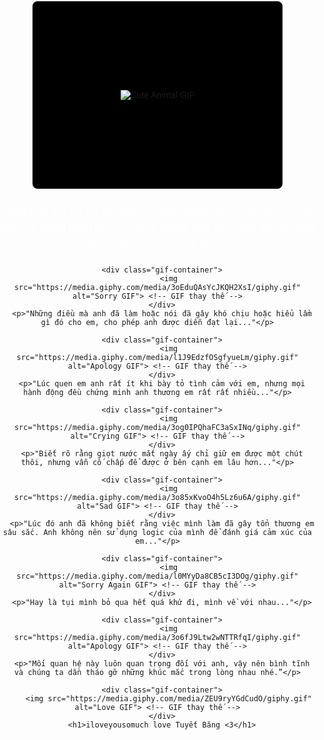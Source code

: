 <!DOCTYPE html>
<html>
<head>
   <title>Sorry by: Patrick</title>
   <meta name="viewport" content="width=device-width, initial-scale=1.0">
   <script type="text/javascript">
      alert("Anh thật sự rất yêu em.");
      alert("Xin em hãy chấp nhận lời xin lỗi của anh.");
      alert("Đây là thứ anh làm mấy ngày qua!");
      alert("Hãy bỏ qua cho anh tình yêu của anh.");
      alert("Anh thật sự rất xin lỗi về những gì anh đã làm mấy ngày qua và những lời nói mất kiểm soát của anh nữa!");
   </script>
   <style>
      body {
         background-image: url(https://media.giphy.com/media/3oEjI6SIIHBdRxXI40/giphy.gif); /* Ảnh nền */
         background-size: cover;
         background-attachment: fixed;
         margin: 0;
         padding: 0;
         font-family: Arial, sans-serif;
         text-align: center;
      }

      .content {
         background-color: rgba(0, 0, 0, 0.7);
         width: 90%;
         max-width: 600px;
         padding: 20px;
         margin: 40px auto;
         border-radius: 15px;
         color: white;
      }

      .gif-container {
         width: 400px;
         height: 300px;
         margin: 0 auto 20px;
         border: 2px solid white;
         overflow: hidden;
         border-radius: 10px;
         display: flex;
         justify-content: center;
         align-items: center;
         background-color: #000;
      }

      .gif-container img {
         max-width: 100%;
         max-height: 100%;
      }

      p {
         color: rgba(255, 255, 255, 0.9);
         font-size: 18px;
         line-height: 1.5;
         margin-bottom: 20px;
      }

      h1 {
         font-family: 'Times New Roman', serif;
         color: white;
         font-size: 24px;
         margin-top: 20px;
      }
   </style>
</head>
<body>
   <div class="content">
      <div class="gif-container">
         <img src="https://media.giphy.com/media/ICOgUNjpvO0PC/giphy.gif" alt="Cute Animal GIF"> <!-- GIF thay thế -->
      </div>
      <p>“Anh biết em đã rất tức giận và anh đang cảm nhận rất rõ cơn giận ấy trong từng lời nói (hành động) của em. Hãy để cho anh hiểu nhiều hơn nữa về em...”.</p>

      <div class="gif-container">
         <img src="https://media.giphy.com/media/3oEduQAsYcJKQH2XsI/giphy.gif" alt="Sorry GIF"> <!-- GIF thay thế -->
      </div>
      <p>"Những điều mà anh đã làm hoặc nói đã gây khó chịu hoặc hiểu lầm gì đó cho em, cho phép anh được diễn đạt lại..."</p>

      <div class="gif-container">
         <img src="https://media.giphy.com/media/l1J9EdzfOSgfyueLm/giphy.gif" alt="Apology GIF"> <!-- GIF thay thế -->
      </div>
      <p>"Lúc quen em anh rất ít khi bày tỏ tình cảm với em, nhưng mọi hành động đều chứng minh anh thương em rất rất nhiều..."</p>

      <div class="gif-container">
         <img src="https://media.giphy.com/media/3og0IPQhaFC3aSxINq/giphy.gif" alt="Crying GIF"> <!-- GIF thay thế -->
      </div>
      <p>"Biết rõ rằng giọt nước mắt ngày ấy chỉ giữ em được một chút thôi, nhưng vẫn cố chấp để được ở bên cạnh em lâu hơn..."</p>

      <div class="gif-container">
         <img src="https://media.giphy.com/media/3o85xKvoO4h5Lz6u6A/giphy.gif" alt="Sad GIF"> <!-- GIF thay thế -->
      </div>
      <p>"Lúc đó anh đã không biết rằng việc mình làm đã gây tổn thương em sâu sắc. Anh không nên sử dụng logic của mình để đánh giá cảm xúc của em..."</p>

      <div class="gif-container">
         <img src="https://media.giphy.com/media/l0MYyDa8CB5cI3DOg/giphy.gif" alt="Sorry Again GIF"> <!-- GIF thay thế -->
      </div>
      <p>"Hay là tụi mình bỏ qua hết quá khứ đi, mình về với nhau..."</p>

      <div class="gif-container">
         <img src="https://media.giphy.com/media/3o6fJ9Ltw2wNTTRfqI/giphy.gif" alt="Apology GIF"> <!-- GIF thay thế -->
      </div>
      <p>"Mối quan hệ này luôn quan trọng đối với anh, vậy nên bình tĩnh và chúng ta dần tháo gỡ những khúc mắc trong lòng nhau nhé.”</p>

      <div class="gif-container">
         <img src="https://media.giphy.com/media/ZEU9ryYGdCudO/giphy.gif" alt="Love GIF"> <!-- GIF thay thế -->
      </div>
      <h1>iloveyousomuch love Tuyết Băng <3</h1>
   </div>
</body>
</html>
